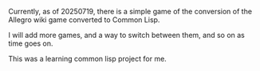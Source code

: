 Currently, as of 20250719, there is a simple game of the conversion of the Allegro wiki game converted to Common Lisp.

I will add more games, and a way to switch between them, and so on as time goes on.

This was a learning common lisp project for me.
